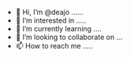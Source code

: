 - 👋 Hi, I’m @deajo ......
- 👀 I’m interested in .....
- 🌱 I’m currently learning ....
- 💞️ I’m looking to collaborate on ...
- 📫 How to reach me .....

<!---
deajo/deajo is a ✨ special ✨ repository because its `README.md` (this file) appears on your GitHub profile.
You can click the Preview link to take a look at your changes.
--->
